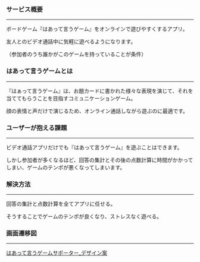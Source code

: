 ### **サービス概要**

---

ボードゲーム『はあって言うゲーム』をオンラインで遊びやすくするアプリ。

友人とのビデオ通話中に気軽に遊べるようになります。

（参加者のうち誰かがこのゲームを持っていることが条件）

### はあって言うゲームとは

---

『はぁって言うゲーム』は、お題カードに書かれた様々な表現を演じて、それを当ててもらうことを目指すコミュニケーションゲーム。

顔の表情と声だけで演じるため、オンライン通話しながら遊ぶのに最適です。

### **ユーザーが抱える課題**

---

ビデオ通話アプリだけでも『はあって言うゲーム』を遊ぶことはできます。

しかし参加者が多くなるほど、回答の集計とその後の点数計算に時間がかかってしまい、ゲームのテンポが悪くなってしまいます。

### **解決方法**

---

回答の集計と点数計算を全てアプリに任せる。

そうすることでゲームのテンポが良くなり、ストレスなく遊べる。

### 画面遷移図

---

[はあって言うゲームサポーター\_デザイン案](https://xd.adobe.com/view/2b46dfda-f1a2-450f-8a67-6a8fbf4e161d-7e15/)
